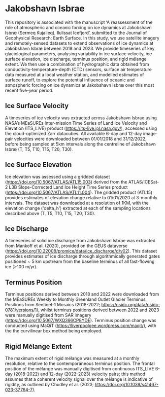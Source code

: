# Jakobshavn Isbrae 
This repository is associated with the manuscript ‘A reassessment of the role of atmospheric and oceanic forcing on ice dynamics at Jakobshavn Isbræ (Sermeq Kujalleq), Ilulissat Icefjord’, submitted to the Journal of Geophysical Research: Earth Surface. In this study, we use satellite imagery and remotely-sensed datasets to extend observations of ice dynamics at Jakobshavn Isbræ between 2018 and 2023. We provide timeseries of key glaciological parameters, analysing variability in ice surface velocity, ice surface elevation, ice discharge, terminus position, and rigid mélange extent. We then use a combination of hydrographic data obtained from conductivity-temperature-depth (CTD) sensors, surface air temperature data measured at a local weather station, and modelled estimates of surface runoff, to explore the potential influence of oceanic and atmospheric forcing on ice dynamics at Jakobshavn Isbræ over this most recent five-year period. 

## Ice Surface Velocity 
A timeseries of ice velocity was extracted across Jakobshavn Isbrae using NASA’s MEaSUREs Inter-mission Time Series of Land Ice Velocity and Elevation (ITS_LIVE) product (https://its-live.jpl.nasa.gov/), accessed using the cloud-optimized Zarr datacubes. All available 6-day and 12-day image-pair velocities were downloaded between 01/01/2018 and 31/12/2022, before being sampled at 5km intervals along the centreline of Jakobshavn Isbræ (T, T5, T10, T15, T20, T30).  

## Ice Surface Elevation 
Ice elevation was assessed using a gridded dataset (https://doi.org/10.5067/ATLAS/ATL15.003) derived from the ATLAS/ICESat-2 L3B Slope-Corrected Land Ice Height Time Series product (https://doi.org/10.5067/ATLAS/ATL11.004). The gridded product (ATL15) provides estimates of elevation change relative to 01/01/2020 at 3-monthly intervals. The dataset was downloaded at a resolution of 1KM, with the elevation change ('delta_h') extracted at each of the sampling locations described above (T, T5, T10, T15, T20, T30). 

## Ice Discharge 
A timeseries of solid ice discharge from Jakobshavn Isbrae was extracted from Mankoff et al. (2020), provided on the GEUS dataverse (https://doi.org/10.22008/promice/data/ice_discharge/d/v02). This dataset provides estimates of ice discharge through algorithmically generated gates positioned ~ 5 km upstream from the baseline terminus of all fast-flowing ice (>100 m/yr).

## Terminus Position
Terminus positions derived between 2018 and 2022 were downloaded from the MEaSUREs Weekly to Monthly Greenland Outlet Glacier Terminus Positions from Sentinel-1 Mosaics (2018-2022; https://nsidc.org/data/nsidc-0781/versions/1), whilst terminus positions derived between 2022 and 2023 were manually digitised from SAR imagery (https://doi.org/10.5067/WXQ366CP8YDE). Terminus position change was conducted using MaQiT (https://liverpoolgee.wordpress.com/maqit/), with the the curvilinear box method being employed. 

## Rigid Mélange Extent
The maximum extent of rigid mélange was measured at a monthly resolution, relative to the contemporaneous terminus position. The frontal position of the mélange was manually digitised from continuous ITS_LIVE 6-day (2018-2022) and 12-day (2022-2023) velocity pairs; this method assumes that a coherent velocity signal over the mélange is indicative of rigidity, as outlined by Chudley et al. (2023; https://doi.org/10.1038/s41467-023-37764-7).

